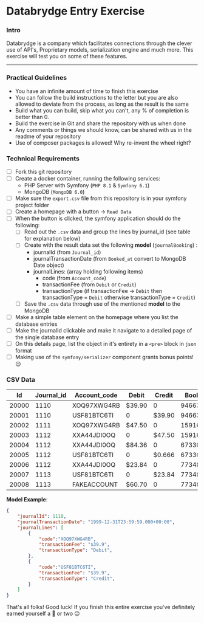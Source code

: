 # Databrydge Entry Exercise
### Intro
Databrydge is a company which facilitates connections through the clever use of API's, Proprietary models, serialization engine and much more. This exercise will test you on some of these features.

-----

### Practical Guidelines 
- You have an infinite amount of time to finish this exercise
- You can follow the build instructions to the letter but you are also allowed to deviate from the process, as long as the result is the same
- Build what you can build, skip what you can't, any % of completion is better than 0.
- Build the exercise in Git and share the repository with us when done
- Any comments or things we should know, can be shared with us in the readme of your repository
- Use of composer packages is allowed! Why re-invent the wheel right?


### Technical Requirements
- [ ] Fork this git repository
- [ ] Create a docker container, running the following services:
	- PHP Server with Symfony (`PHP 8.1` & `Symfony 6.1`)
	- MongoDB (`MongoDB 6.0`)
- [ ] Make sure the `export.csv` file from this repository is in your symfony project folder
- [ ] Create a homepage with a button -> `Read Data`
- [ ] When the button is clicked, the symfony application should do the following:
	- [ ] Read out the `.csv` data and group the lines by journal_id (see table for explanation below)
	- [ ] Create with the result data set the following **model** (`journalBooking`) : 
		- journalId (from `Journal_id`)
		- journalTransactionDate (from `Booked_at` convert to MongoDB Date object)
		- journalLines: (array holding following items)
			- code (from `Account_code`)
			- transactionFee (from `Debit` or `Credit`)
			- transactionType (if transactionFee -> `Debit` then transactionType = `Debit` otherwise transactionType = `Credit`)
	- [ ] Save the `.csv` data through use of the mentioned **model** to the MongoDB
- [ ] Make a simple table element on the homepage where you list the database entries
- [ ] Make the journalId clickable and make it navigate to a detailed page of the single database entry
- [ ] On this details page, list the object in it's entirety in a `<pre>` block in `json` format
- [ ] Making use of the `symfony/serializer` component grants bonus points! :wink:

### CSV Data


|Id|Journal_id|Account_code|Debit|Credit|Booked_at|
|--|----------|------------|-----|------|---------|
|20000|1110|XOQ97XWG4RB|$39.90|0|946637999|
|20001|1110|USF81BTC6TI|0|$39.90|946637999|
|20002|1111|XOQ97XWG4RB|$47.50|0|1591669200|
|20003|1112|XXA44JDI0OQ|0|$47.50|1591669200|
|20004|1112|XXA44JDI0OQ|$84.36|0|673308000|
|20005|1112|USF81BTC6TI|0|$0.666|673308000|
|20006|1112|XXA44JDI0OQ|$23.84|0|773486580|
|20007|1113|USF81BTC6TI|0|$23.84|773486580|
|20008|1113|FAKEACCOUNT|$60.70|0|773486580|


**Model Example**:
```json
{
	"journalId": 1110,
	"journalTransactionDate": "1999-12-31T23:59:59.000+00:00",
	"journalLines": [
		{
			"code":"XOQ97XWG4RB",
			"transactionFee": "$39.9",
			"transactionType": "Debit",
		},
		{
			"code":"USF81BTC6TI",
			"transactionFee": "$39.9",
			"transactionType": "Credit",
		}		
	]
}
```


That's all folks!
Good luck! If you finish this entire exercise you've definitely earned yourself a :cookie: or two :wink: